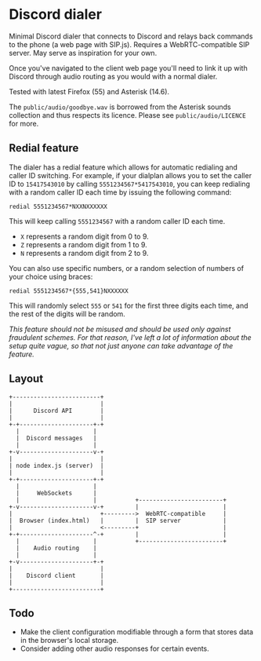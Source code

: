 # Discord dialer

Minimal Discord dialer that connects to Discord and relays back commands to the phone (a web page with SIP.js). Requires a WebRTC-compatible SIP server. May serve as inspiration for your own.

Once you've navigated to the client web page you'll need to link it up with Discord through audio routing as you would with a normal dialer.

Tested with latest Firefox (55) and Asterisk (14.6).

The `public/audio/goodbye.wav` is borrowed from the Asterisk sounds collection and thus respects its licence. Please see `public/audio/LICENCE` for more.

## Redial feature

The dialer has a redial feature which allows for automatic redialing and caller ID switching. For example, if your dialplan allows you to set the caller ID to `15417543010` by calling `5551234567*5417543010`, you can keep redialing with a random caller ID each time by issuing the following command:

`redial 5551234567*NXXNXXXXXX`

This will keep calling `5551234567` with a random caller ID each time.

* `X` represents a random digit from 0 to 9.
* `Z` represents a random digit from 1 to 9.
* `N` represents a random digit from 2 to 9.

You can also use specific numbers, or a random selection of numbers of your choice using braces:

`redial 5551234567*{555,541}NXXXXXX`

This will randomly select `555` or `541` for the first three digits each time, and the rest of the digits will be random.

*This feature should not be misused and should be used only against fraudulent schemes. For that reason, I've left a lot of information about the setup quite vague, so that not just anyone can take advantage of the feature.*

## Layout

```
+-------------------------+
|                         |
|      Discord API        |
|                         |
+-+---------------------+-+
  |                     |
  |  Discord messages   |
  |                     |
+-v---------------------v-+
|                         |
| node index.js (server)  |
|                         |
+-+---------------------+-+
  |                     |
  |     WebSockets      |
  |                     |           +------------------------+
+-v---------------------v-+         |                        |
|                         +--------->  WebRTC-compatible     |
|  Browser (index.html)   |         |  SIP server            |
|                         <---------+                        |
+-+---------------------^-+         |                        |
  |                     |           +------------------------+
  |    Audio routing    |
  |                     |
+-v---------------------+-+
|                         |
|    Discord client       |
|                         |
+-------------------------+
```

## Todo

* Make the client configuration modifiable through a form that stores data in the browser's local storage.
* Consider adding other audio responses for certain events.
